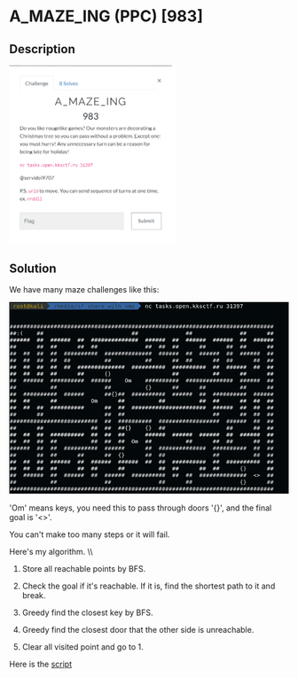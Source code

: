 # A_MAZE_ING (PPC) \[983\]

## __Description__

<img src="chall.png" width="300">

## __Solution__

We have many maze challenges like this:

<img src="maze.png" with="300">

'Om' means keys, you need this to pass through doors '{}', and the final goal is '<>'.

You can't make too many steps or it will fail.

Here's my algorithm.
\\\\
1. Store all reachable points by BFS.

2. Check the goal if it's reachable. If it is, find the shortest path to it and break.

3. Greedy find the closest key by BFS.

4. Greedy find the closest door that the other side is unreachable.

5. Clear all visited point and go to 1.

Here is the [script]('a_maze_ing.py')
